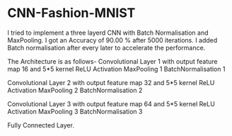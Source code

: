 # CNN-Fashion-MNIST

 I tried to implement a three layerd CNN with Batch Normalisation and MaxPooling.
 I got an Accuracy of 90.00 % after 5000 iterations. I added Batch normalisation after every later to accelerate the performance.

The Architecture is as follows-
Convolutional Layer 1 with output feature map 16 and 5*5 kernel ReLU Activation
MaxPooling 1
BatchNormalisation 1

Convolutional Layer 2 with output feature map 32  and 5*5 kernel ReLU Activation
MaxPooling 2
BatchNormalisation 2

Convolutional Layer 3 with output feature map 64 and 5*5 kernel ReLU Activation
MaxPooling 3
BatchNormalisation 3

Fully Connected Layer.


